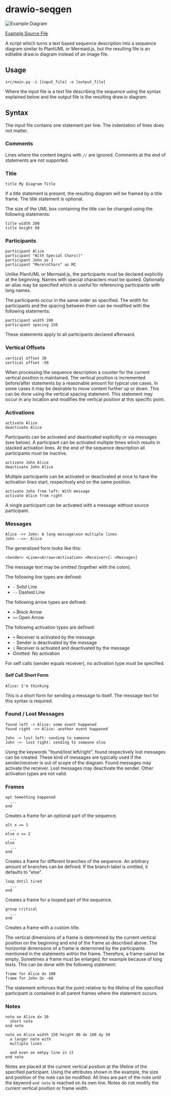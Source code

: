 # drawio-seqgen

![Example Diagram](doc/example.png)

[Example Source File](doc/example.seq)

A script which turns a text based sequence description into a sequence diagram similar to PlantUML or Mermaid.js,
but the resulting file is an editable draw.io diagram instead of an image file.

## Usage

```
src/main.py -i [input_file] -o [output_file]
```

Where the input file is a text file describing the sequence using the syntax explained below and the output file
is the resulting draw.io diagram.

## Syntax

The input file contains one statement per line.
The indentation of lines does not matter.

### Comments

Lines where the content begins with `//` are ignored.
Comments at the end of statements are not supported.

### Title

```
title My Diagram Title
```

If a title statement is present, the resulting diagram will be framed by a title frame.
The title statement is optional.

The size of the UML box containing the title can be changed using the following statements:

```
title width 200
title height 60
```

### Participants

```
participant Alice
participant "With Special Chars()"
participant John as J
participant "More\nChars" as MC
```

Unlike PlantUML or Mermaid.js, the participants must be declared explicitly at the beginning.
Names with special characters must be quoted.
Optionally an alias may be specified which is useful for referencing participants with long names.

The participants occur in the same order as specified.
The width for participants and the spacing between them can be modified with the following statements:

```
participant width 200
participant spacing 150
```

These statements apply to all participants declared afterward.

### Vertical Offsets

```
vertical offset 30
vertical offset -50
```

When processing the sequence description a counter for the current vertical position is maintained.
The vertical position is incremented before/after statements by a reasonable amount for typical use cases.
In some cases it may be desirable to move content further up or down.
This can be done using the vertical spacing statement.
This statement may occur in any location and modifies the vertical position at this specific point.

### Activations

```
activate Alice
deactivate Alice
```

Participants can be activated and deactivated explicitly or via messages (see below).
A participant can be activated multiple times which results in stacked activation lines.
At the end of the sequence description all participants must be inactive.

```
activate John Alice
deactivate John Alice
```

Multiple participants can be activated or deactivated at once to have the activation
lines start, respectively end on the same position.

```
activate John from left: With message
activate Alice from right
```

A single participant can be activated with a message without source participant.

### Messages

```
Alice ->+ John: A long message\non multiple lines
John -->>- Alice
```

The generalized form looks like this:

```
<Sender> <Line><Arrow><Activation> <Receiver>[: <Message>]
```

The message text may be omitted (together with the colon).

The following line types are defined:

* `-` Solid Line
* `--` Dashed Line

The following arrow types are defined:

* `>` Block Arrow
* `>>` Open Arrow

The following activation types are defined:

* `+` Receiver is activated by the message
* `-` Sender is deactivated by the message
* `|` Receiver is activated and deactivated by the message
* Omitted: No activation

For self calls (sender equals receiver), no activation type must be specified.

#### Self Call Short Form

```
Alice: I'm thinking
```

This is a short form for sending a message to itself.
The message text for this syntax is required.

### Found / Lost Messages

```
found left -> Alice: some event happened
found right ->+ Alice: another event happened
```
```
John -> lost left: sending to someone
John ->- lost right: sending to someone else
```

Using the keywords "found/lost left/right", found respectively lost messages can be created.
These kind of messages are typically used if the sender/receiver is out of scope of the diagram.
Found messages may activate the receiver. Lost messages may deactivate the sender.
Other activation types are not valid.

### Frames

```
opt Something happened
  ...
end
```

Creates a frame for an optional part of the sequence.

```
alt x == 1
  ...
else x == 2
  ...
else
  ...
end
```

Creates a frame for different branches of the sequence.
An arbitrary amount of branches can be defined.
If the branch label is omitted, it defaults to "else".

```
loop Until tired
  ...
end
```

Creates a frame for a looped part of the sequence.

```
group critical
  ...
end
```

Creates a frame with a custom title.

The vertical dimensions of a frame is determined by the current vertical position on the beginning and end of the
frame as described above.
The horizontal dimensions of a frame is determined by the participants mentioned in the statements within
the frame. Therefore, a frame cannot be empty. Sometimes a frame must be enlarged, for example because of long texts.
This can be done with the following statement:

```
frame for Alice dx 100
frame for John dx -60
```

The statement enforces that the point relative to the lifeline of the specified participant is contained
in all parent frames where the statement occurs.

### Notes

```
note on Alice dx 10
  short note
end note

note on Alice width 150 height 80 dx 100 dy 50
  a larger note with
  multiple lines

  and even an emtpy line in it
end note
```

Notes are placed at the current vertical position at the lifeline of the specified participant.
Using the attributes shown in the example, the size and position of the note can be modified.
All lines are part of the note until the keyword `end note` is reached on its own line.
Notes do not modify the current vertical position or frame width.
